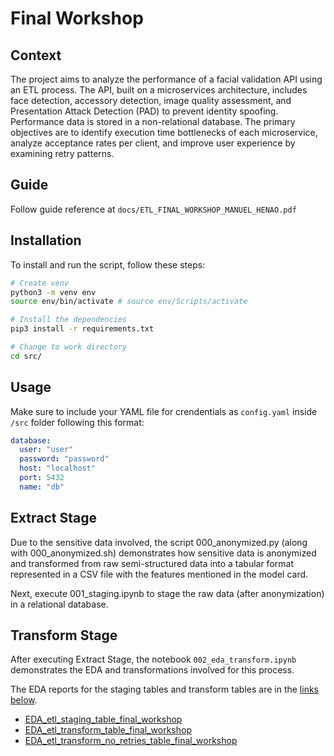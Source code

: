 # Final Workshop

## Context

The project aims to analyze the performance of a facial validation API using an
ETL process. The API, built on a microservices architecture, includes face detection, accessory
detection, image quality assessment, and Presentation Attack Detection (PAD) to prevent identity
spoofing. Performance data is stored in a non-relational database. The primary objectives are to identify
execution time bottlenecks of each microservice, analyze acceptance rates per client, and improve user
experience by examining retry patterns. 

## Guide 
Follow guide reference at ```docs/ETL_FINAL_WORKSHOP_MANUEL_HENAO.pdf```

## Installation

To install and run the script, follow these steps:

```bash
# Create venv 
python3 -m venv env
source env/bin/activate # source env/Scripts/activate 

# Install the dependencies
pip3 install -r requirements.txt

# Change to work directory
cd src/
```

## Usage


Make sure to include your YAML file for crendentials as ```config.yaml``` inside ```/src``` folder following this format:

```yaml
database:
  user: "user" 
  password: "password" 
  host: "localhost"
  port: 5432
  name: "db"
```


## Extract Stage
Due to the sensitive data involved, the script 000_anonymized.py (along with 000_anonymized.sh) demonstrates how sensitive data is anonymized and transformed from raw semi-structured data into a tabular format represented in a CSV file with the features mentioned in the model card.

Next, execute 001_staging.ipynb to stage the raw data (after anonymization) in a relational database.

## Transform Stage
After executing Extract Stage, the notebook ```002_eda_transform.ipynb``` demonstrates the EDA and transformations involved for this process.

The EDA reports for the staging tables and transform tables are in the [links below](https://drive.google.com/drive/folders/1dpNyqd8E91HgEhjNcTt3pyzZc8IJ5UKj?usp=sharing).

* [EDA_etl_staging_table_final_workshop](https://drive.google.com/file/d/11b6uNR4ldYpJKMj46Wj-c2HritL2tf6U/view?usp=sharing)
* [EDA_etl_transform_table_final_workshop](https://drive.google.com/file/d/11YJEN0j4cMYquPAadG3F7P_URyMDv0kB/view?usp=drive_link)
* [EDA_etl_transform_no_retries_table_final_workshop](https://drive.google.com/file/d/11oSa3zus3QgcRKIPVXJuf4mJn2-embUY/view?usp=sharing)
